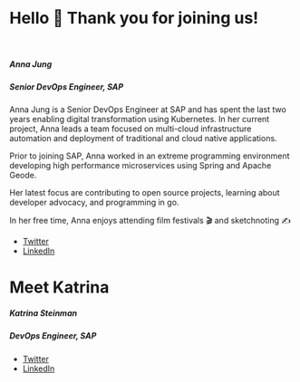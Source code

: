 <br />

# Hello 👋 Thank you for joining us! 

<br />

##### Anna Jung
##### Senior DevOps Engineer, SAP

Anna Jung is a Senior DevOps Engineer at SAP and has spent the last two years enabling
 digital transformation using Kubernetes. In her current project, Anna leads a team 
 focused on multi-cloud infrastructure automation and deployment of traditional and 
 cloud native applications.
 
 Prior to joining SAP, Anna worked in an extreme programming environment developing high 
 performance microservices using Spring and Apache Geode.

 Her latest focus are contributing to open source projects, learning about developer advocacy, 
 and programming in go.
 
 In her free time, Anna enjoys attending film festivals 🎬 and sketchnoting ✍️

- [Twitter](https://twitter.com/antheajung)
- [LinkedIn](https://www.linkedin.com/in/antheajung)

# Meet Katrina
##### Katrina Steinman
##### DevOps Engineer, SAP


- [Twitter]()
- [LinkedIn]()